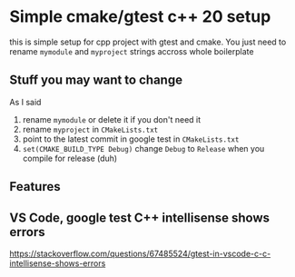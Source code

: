 # Simple cmake/gtest c++ 20 setup

this is simple setup for cpp project with gtest and cmake. You just need to rename `mymodule` and `myproject` strings accross whole boilerplate

## Stuff you may want to change

As I said
1. rename `mymodule` or delete it if you don't need it
2. rename `myproject` in `CMakeLists.txt`
3. point to the latest commit in google test in `CMakeLists.txt`
4. `set(CMAKE_BUILD_TYPE Debug)` change `Debug` to `Release` when you compile for release (duh)

## Features



## VS Code, google test C++ intellisense shows errors

https://stackoverflow.com/questions/67485524/gtest-in-vscode-c-c-intellisense-shows-errors